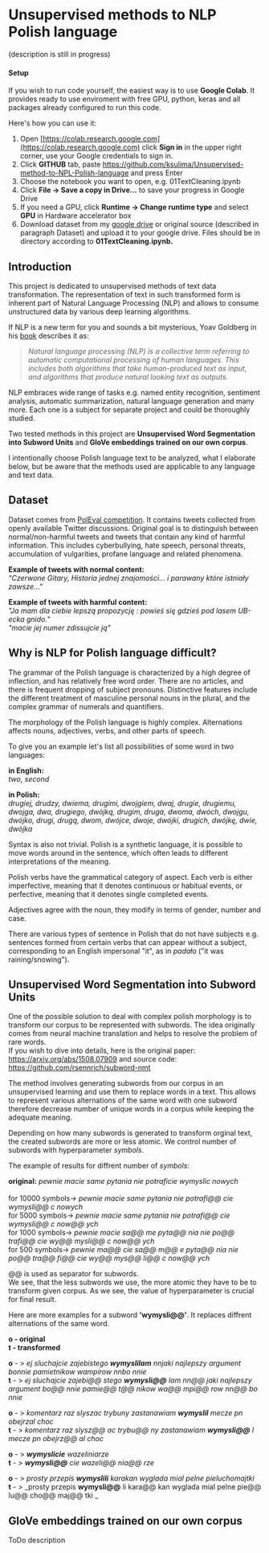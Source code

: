 # Unsupervised methods to NLP Polish language 
(description is still in progress)

#### Setup

If you wish to run code yourself, the easiest way is to use **Google Colab**. It provides ready to use enviroment with free GPU, python, keras and all packages already configured to run this code.

Here's how you can use it:

1. Open [https://colab.research.google.com](https://colab.research.google.com) click **Sign in** in the upper right corner, use your Google credentials to sign in.
2. Click **GITHUB** tab, paste https://github.com/ksulima/Unsupervised-method-to-NPL-Polish-language and press Enter
3. Choose the notebook you want to open, e.g. 01TextCleaning.ipynb
4. Click **File -> Save a copy in Drive...** to save your progress in Google Drive
5. If you need a GPU, click **Runtime -> Change runtime type** and select **GPU** in Hardware accelerator box
6. Download dataset from my [google drive](https://drive.google.com/drive/folders/1F41MZVPitnya9xE4goWDpw_wVHqqNxLG) or original source (described in paragraph Dataset) and upload it to your google drive. Files should be in directory according to **01TextCleaning.ipynb.**




## Introduction

This project is dedicated to unsupervised methods of text data transformation. The representation of text in such transformed form is inherent part of Natural Language Processing (NLP) and allows to consume unstructured data by various deep learning algorithms.

If NLP is a new term for you and sounds a bit mysterious, Yoav Goldberg in his [book](https://www.amazon.com/Language-Processing-Synthesis-Lectures-Technologies/dp/1627052984) describes it as:

>_Natural language processing (NLP) is a collective term referring to automatic computational processing of human languages. This includes both algorithms that take human-produced text as input, and algorithms that produce natural looking text as outputs._

NLP embraces wide range of tasks e.g. named entity recognition, sentiment analysis, automatic summarization, natural language generation and many more. Each one is a subject for separate project and could be thoroughly studied. 


Two tested methods in this project are **Unsupervised Word Segmentation into Subword Units** and **GloVe embeddings trained on our own corpus**.

I intentionally choose Polish language text to be analyzed, what I elaborate below, but be aware that the methods used are applicable to any language and text data.


## Dataset
Dataset comes from [PolEval competition](http://poleval.pl/tasks/task6). It contains tweets collected from openly available Twitter discussions. Original goal is to distinguish between normal/non-harmful tweets and tweets that contain any kind of harmful information. This includes cyberbullying, hate speech, personal threats, accumulation of vulgarities, profane language and related phenomena. 


**Example of tweets with normal content:**<br>
_"Czerwone Gitary, Historia jednej znajomości... i parawany które istniały zawsze…"_

**Example of tweets with harmful content:**<br>
_"Ja mam dla ciebie lepszą propozycję : powieś się gdzieś pod lasem UB-ecka gnido._"<br>
_"macie jej numer zdissujcie ją"_

## Why is NLP for Polish language difficult?

The grammar of the Polish language is characterized by a high degree of inflection, and has relatively free word order. There are no articles, and there is frequent dropping of subject pronouns. Distinctive features include the different treatment of masculine personal nouns in the plural, and the complex grammar of numerals and quantifiers.

The morphology of the Polish language is highly complex. Alternations affects nouns, adjectives, verbs, and other parts of speech. 

To give you an example let's list all possibilities of some word in two languages:<br>

**in English:**<br>
_two, second_<br>

**in Polish:**<br>
_drugiej, drudzy, dwiema, drugimi, dwojgiem, dwaj, drugie, drugiemu, dwojga, dwa, drugiego, dwójką, drugim, druga, dwoma, dwóch, dwojgu, dwójko, drugi, drugą, dwom, dwójce, dwoje, dwójki, drugich, dwójkę, dwie, dwójka_

Syntax is also not trivial. Polish is a synthetic language, it is possible to move words around in the sentence, which often leads to different interpretations of the meaning.

Polish verbs have the grammatical category of aspect. Each verb is either imperfective, meaning that it denotes continuous or habitual events, or perfective, meaning that it denotes single completed events.

Adjectives agree with the noun, they modify in terms of gender, number and case. 

There are various types of sentence in Polish that do not have subjects e.g. sentences formed from certain verbs that can appear without a subject, corresponding to an English impersonal "it", as in _padało_ ("it was raining/snowing").


## Unsupervised Word Segmentation into Subword Units

One of the possible solution to deal with complex polish morphology is to transform our corpus to be represented with subwords. The idea originally comes from neural machine translation and helps to resolve the problem of rare words.<br>
If you wish to dive into details, here is the original paper: https://arxiv.org/abs/1508.07909 and source code: https://github.com/rsennrich/subword-nmt <br>

The method involves generating subwords from our corpus in an unsupervised learning and use them to replace words in a text. This allows to represent various alternations of the same word with one subword therefore decrease number of unique words in a corpus while keeping the adequate meaning. 

Depending on how many subwords is generated to transform orginal text, the created subwords are more or less atomic. We control number of subwords with hyperparameter _symbols_.  

The example of results for diffrent number of _symbols_:

**original:** _pewnie macie same pytania nie potraficie wymyslic nowych_    
<br>
for 10000 symbols</t>->  _pewnie macie same pytania nie potrafi@@ cie wymysli@@ c nowych_ 
<br>
for 5000 symbols</t>->  _pewnie macie same pytania nie potrafi@@ cie wymysli@@ c now@@ ych_
<br>
for 1000 symbols</t>->  _pewnie macie sa@@ me pyta@@ nia nie po@@ trafi@@ cie wy@@ mysli@@ c now@@ ych_
<br>
for 500 symbols</t>->  _pewnie ma@@ cie sa@@ m@@ e pyta@@ nia nie po@@ tra@@ fi@@ cie wy@@ mys@@ li@@ c now@@ ych_

@@ is used as separator for subwords.<br>
We see, that the less subwords we use, the more atomic they have to be to transform given corpus.
As we see, the value of hyperparameter is crucial for final result.

Here are more examples for a subword **'wymysli@@'**. It replaces diffrent alternations of the same word.

**o - original** <br>
**t - transformed**

**o** - > _ej sluchajcie zajebistego **wymyslilam** nnjaki najlepszy argument bonnie pamietnikow wampirow nnbo nnie_ <br>
**t** - > _ej sluchajcie zajebi@@ stego **wymysli@@** lam nn@@ jaki najlepszy argument bo@@ nnie pamie@@ t@@ nikow wa@@ mpi@@ row nn@@ bo nnie_

**o** - > _komentarz raz slyszac trybuny zastanawiam **wymyslil** mecze pn obejrzal choc_ <br>
**t** - > _komentarz raz slysz@@ ac trybu@@ ny zastanawiam **wymysli@@** l mecze pn obejrz@@ al choc_

**o** - > _**wymyslicie** wazeliniarze_ <br>
**t** - > _**wymysli@@** cie wazeli@@ nia@@ rze_

**o** - > _prosty przepis **wymyslili** karakan wyglada mial pelne pieluchomajtki_ <br>
**t** - > _prosty przepis **wymysli@@** li kara@@ kan wyglada mial pelne pie@@ lu@@ cho@@ maj@@ tki
_

## GloVe embeddings trained on our own corpus
ToDo description

